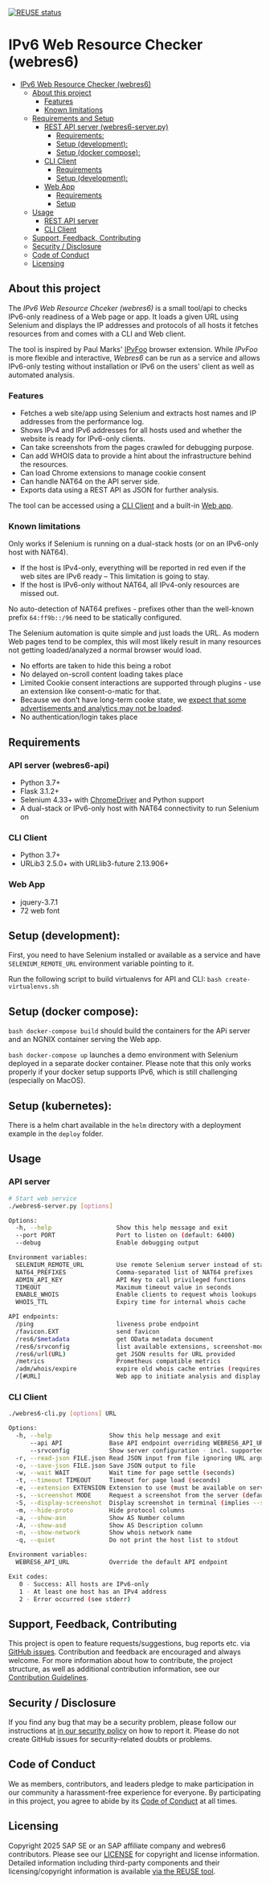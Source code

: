 [![REUSE status](https://api.reuse.software/badge/github.com/SAP/webres6)](https://api.reuse.software/info/github.com/SAP/webres6)

# IPv6 Web Resource Checker (webres6)

- [IPv6 Web Resource Checker (webres6)](#ipv6-web-resource-checker-webres6)
  - [About this project](#about-this-project)
    - [Features](#features)
    - [Known limitations](#known-limitations)
  - [Requirements and Setup](#requirements-and-setup)
    - [REST API server (webres6-server.py)](#rest-api-server-webres6-serverpy)
      - [Requirements:](#requirements)
      - [Setup (development):](#setup-development)
      - [Setup (docker compose):](#setup-docker-compose)
    - [CLI Client](#cli-client)
      - [Requirements](#requirements-1)
      - [Setup (development):](#setup-development-1)
    - [Web App](#web-app)
      - [Requirements](#requirements-2)
      - [Setup](#setup)
  - [Usage](#usage)
    - [REST API server](#rest-api-server)
    - [CLI Client](#cli-client-1)
  - [Support, Feedback, Contributing](#support-feedback-contributing)
  - [Security / Disclosure](#security--disclosure)
  - [Code of Conduct](#code-of-conduct)
  - [Licensing](#licensing)

## About this project

The *IPv6 Web Resource Chceker (webres6)* is a small tool/api to checks IPv6-only readiness of a Web page or app.
It loads a given URL using Selenium and displays the IP addresses and protocols of all hosts it fetches resources from and comes with a CLI and Web client.

The tool is inspired by Paul Marks' [IPvFoo](https://github.com/pmarks-net/ipvfoo) browser extension. While *IPvFoo* is more flexible and interactive, *Webres6* can be run as a service and allows IPv6-only testing without installation or IPv6 on the users' client as well as automated analysis.

### Features

- Fetches a web site/app using Selenium and extracts host names and IP addresses from the performance log.
- Shows IPv4 and IPv6 addresses for all hosts used and whether the website is ready for IPv6-only clients.
- Can take screenshots from the pages crawled for debugging purpose.
- Can add WHOIS data to provide a hint about the infrastructure behind the resources.
- Can load Chrome extensions to manage cookie consent
- Can handle NAT64 on the API server side.
- Exports data using a REST API as JSON for further analysis.

The tool can be accessed using a [CLI Client](#cli) and a built-in [Web app](#web-app).

### Known limitations

Only works if Selenium is running on a dual-stack hosts (or on an IPv6-only host with NAT64).
  - If the host is IPv4-only, everything will be reported in red even if the web sites are IPv6 ready – This limitation is going to stay.
  - If the host is IPv6-only without NAT64, all IPv4-only resources are missed out. 

No auto-detection of NAT64 prefixes - prefixes other than the well-known prefix `64:ff9b::/96` need to be statically configured.

The Selenium automation is quite simple and just loads the URL. 
As modern Web pages tend to be complex, this will most likely result in many resources not getting loaded/analyzed a normal browser would load.
 - No efforts are taken to hide this being a robot
 - No delayed on-scroll content loading takes place
 - Limited Cookie consent interactions are supported through plugins -  use an extension like consent-o-matic for that.
 - Because we don't have long-term cooke state, we [expect that some advertisements and analytics may not be loaded](https://doi.org/10.48550/arXiv.2506.11947).
 - No authentication/login takes place

## Requirements 

### API server (webres6-api)
<a id="api"/>

- Python 3.7+  
- Flask 3.1.2+
- Selenium 4.33+ with [ChromeDriver](https://chromedriver.chromium.org/) and Python support
- A dual-stack or IPv6-only host with NAT64 connectivity to run Selenium on

### CLI Client
<a id="cli"/>

- Python 3.7+  
- URLib3 2.5.0+ with URLlib3-future 2.13.906+

### Web App 

- jquery-3.7.1
- 72 web font

## Setup (development):

First, you need to have Selenium installed or 
available as a service and have ```SELENIUM_REMOTE_URL``` environment variable pointing to it.

Run the following script to build virtualenvs for API and CLI: ```bash create-virtualenvs.sh ```

## Setup (docker compose):

```bash docker-compose build``` should build the containers for the APi server and an NGNIX container serving the Web app.

```bash docker-compose up``` launches a demo environment with Selenium deployed in a separate docker container. Please note that this only works properly if your docker setup supports IPv6, which is still challenging (especially on MacOS).

## Setup (kubernetes):

There is a helm chart available in the `helm` directory with a deployment example in the `deploy` folder.

## Usage

### API server 

```bash
# Start web service
./webres6-server.py [options]

Options:
  -h, --help                  Show this help message and exit
  --port PORT                 Port to listen on (default: 6400)
  --debug                     Enable debugging output

Environment variables:
  SELENIUM_REMOTE_URL         Use remote Selenium server instead of starting selenium for each request
  NAT64_PREFIXES              Comma-separated list of NAT64 prefixes
  ADMIN_API_KEY               API Key to call privileged functions
  TIMEOUT                     Maximum timeout value in seconds
  ENABLE_WHOIS                Enable clients to request whois lookups
  WHOIS_TTL                   Expiry time for internal whois cache

API endpoints:
  /ping                       liveness probe endpoint
  /favicon.EXT                send favicon
  /res6/$metadata             get OData metadata document
  /res6/srvconfig             list available extensions, screenshot-modes, whois support, ...
  /res6/url(URL)              get JSON results for URL provided
  /metrics                    Prometheus compatible metrics
  /adm/whois/expire           expire old whois cache entries (requires ADMIN_API_KEY if set)
  /[#URL]                     Web app to initiate analysis and display results
```

### CLI Client

```bash
./webres6-cli.py [options] URL

Options:
  -h, --help                Show this help message and exit
      --api API             Base API endpoint overriding WEBRES6_API_URL env
      --srvconfig           Show server configuration - incl. supported extensions and screenshot modes - and exit
  -r, --read-json FILE.json Read JSON input from file ignoring URL argument
  -o, --save-json FILE.json Save JSON output to file
  -w, --wait WAIT           Wait time for page settle (seconds)
  -t, --timeout TIMEOUT     Timeout for page load (seconds)
  -e, --extension EXTENSION Extension to use (must be available on server)
  -s, --screenshot MODE     Request a screenshot from the server (default: none)
  -S, --display-screenshot  Display screenshot in terminal (implies --screenshot)
  -m, --hide-proto          Hide protocol columns
  -a, --show-asn            Show AS Number column
  -A, --show-asd            Show AS Description column
  -n, --show-network        Show whois network name
  -q, --quiet               Do not print the host list to stdout

Environment variables:
  WEBRES6_API_URL           Override the default API endpoint

Exit codes:
   0 - Success: All hosts are IPv6-only
   1 - At least one host has an IPv4 address
   2 - Error occurred (see stderr)
```

## Support, Feedback, Contributing

This project is open to feature requests/suggestions, bug reports etc. via [GitHub issues](https://github.com/SAP/webres6/issues). Contribution and feedback are encouraged and always welcome. For more information about how to contribute, the project structure, as well as additional contribution information, see our [Contribution Guidelines](CONTRIBUTING.md).

## Security / Disclosure
If you find any bug that may be a security problem, please follow our instructions at [in our security policy](https://github.com/SAP/webres6/security/policy) on how to report it. Please do not create GitHub issues for security-related doubts or problems.

## Code of Conduct

We as members, contributors, and leaders pledge to make participation in our community a harassment-free experience for everyone. By participating in this project, you agree to abide by its [Code of Conduct](https://github.com/SAP/.github/blob/main/CODE_OF_CONDUCT.md) at all times.

## Licensing

Copyright 2025 SAP SE or an SAP affiliate company and webres6 contributors. Please see our [LICENSE](LICENSE) for copyright and license information. Detailed information including third-party components and their licensing/copyright information is available [via the REUSE tool](https://api.reuse.software/info/github.com/SAP/webres6).